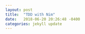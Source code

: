 ```yaml
---
layout: post
title:  "TDD with Nim"
date:   2018-06-20 20:26:48 -0400
categories: jekyll update
---
```

